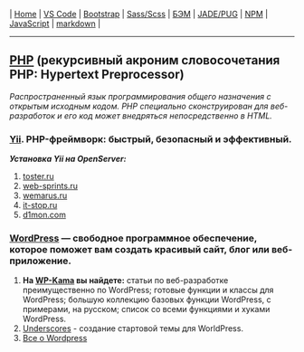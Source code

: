 | [Home](../README.md) | 
[VS Code](VSCode.md) | 
[Bootstrap](Bootstrap.md) | 
[Sass/Scss](Sass.md) | 
[БЭМ](БЭМ.md) | 
[JADE/PUG](JADE-PUG.md) | 
[NPM](NPM.md) | 
[JavaScript](JavaScript.md) | 
[markdown](markdown.md) |

- - - - - - - - - - - - - - - - - - - - - - - - - - - - - - - - - - - - - - - -
## [PHP][php] (рекурсивный акроним словосочетания PHP: Hypertext Preprocessor)  
_Распространенный язык программирования общего назначения с открытым исходным кодом. PHP специально сконструирован для веб-разработок и его код может внедряться непосредственно в HTML._  

  ### [Yii][php_1]. PHP-фреймворк: быстрый, безопасный и эффективный.
  ***Установка Yii на OpenServer:***  
   1. [toster.ru][php_1.1]  
   2. [web-sprints.ru][php_1.2]  
   3. [wemarus.ru][php_1.3]  
   4. [it-stop.ru][php_1.4]  
   5. [d1mon.com][php_1.5]  

  ### [WordPress][php_2] — свободное программное обеспечение, которое поможет вам создать красивый сайт, блог или веб-приложение.
   1. **На [WP-Kama][php_2.1] вы найдете:** статьи по веб-разработке преимущественно по WordPress; готовые функции и классы для WordPress; большую коллекцию базовых функции WordPress, с примерами, на русском; список со всеми функциями и хуками WordPress.  
   2. [Underscores][php_2.2] - создание стартовой темы для WorldPress.  
   3. [Все о Wordpress][php_2.3]  

[php]: http://php.net/ "PHP"
[php_1]: https://www.yiiframework.com/ "www.yiiframework.com"
[php_1.1]: https://toster.ru/q/170497 "toster.ru"
[php_1.2]: http://web-sprints.ru/ustanovka-yii2-na-openserver/ "web-sprints.ru"
[php_1.3]: http://wemarus.ru/yii-2/319-ustanovka-yii-na-openserver.html "wemarus.ru"
[php_1.4]: https://it-stop.ru/razrabotka-sajtov/ustanovka-yii2-na-openserver/ "it-stop.ru"
[php_1.5]: https://d1mon.com/n/1355 "d1mon.com"
[php_2]: https://ru.wordpress.org/ "WordPress"
[php_2.1]: https://wp-kama.ru/ "wp-kama.ru"
[php_2.2]: http://underscores.me/ "underscores.me"
[php_2.3]: http://wpnews.ru/ "wpnews.ru"
